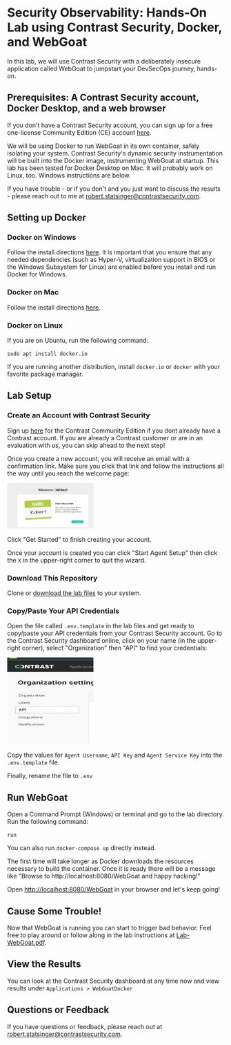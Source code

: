 
# Security Observability: Hands-On Lab using Contrast Security, Docker, and WebGoat

In this lab, we will use Contrast Security with a deliberately insecure application called WebGoat to jumpstart your DevSecOps journey, hands-on.

## Prerequisites: A Contrast Security account, Docker Desktop, and a web browser

If you don't have a Contrast Security account, you can sign up for a free one-license Community Edition (CE) account [here](https://bit.ly/341PrFu). 

We will be using Docker to run WebGoat in its own container, safely isolating your system. Contrast Security's dynamic security instrumentation will be built into the Docker image, instrumenting WebGoat at startup. This lab has been tested for Docker Desktop on Mac. It will probably work on Linux, too. Windows instructions are below.

If you have trouble - or if you don't and you just want to discuss the results - please reach out to me at robert.statsinger@contrastsecurity.com.

## Setting up Docker

### Docker on Windows

Follow the install directions [here](https://docs.docker.com/docker-for-windows/install/). It is important that you ensure that any needed dependencies (such as Hyper-V, virtualization support in BIOS or the Windows Subsystem for Linux) are enabled before you install and run Docker for Windows.

### Docker on Mac

Follow the install directions [here](https://docs.docker.com/docker-for-mac/install/).

### Docker on Linux

If you are on Ubuntu, run the following command:

```
sudo apt install docker.io
```

If you are running another distribution, install `docker.io` or `docker` with your favorite package manager.

## Lab Setup

### Create an Account with Contrast Security

Sign up [here](https://bit.ly/341PrFu) for the Contrast Community Edition if you dont already have a Contrast account. If you are already a Contrast customer or are in an evaluation with us, you can skip ahead to the next step!

Once you create a new account, you will receive an email with a confirmation link. Make sure you click that link and follow the instructions all the way until you reach the welcome page:

<img src="img/CESetup4.png" width=200px />

Click "Get Started" to finish creating your account.

Once your account is created you can click "Start Agent Setup" then click the `X` in the upper-right corner to quit the wizard.

### Download This Repository

Clone or [download the lab files](https://github.com/rstatsinger/IASTRASPLab/archive/refs/heads/master.zip) to your system.

### Copy/Paste Your API Credentials

Open the file called `.env.template` in the lab files and get ready to copy/paste your API credentials from your Contrast Security account. Go to the Contrast Security dashboard online, click on your name (in the upper-right corner), select "Organization" then "API" to find your credentials:

<img src="img/OrgAPI.png" height=200px width=200px />

Copy the values for `Agent Username`, `API Key` and `Agent Service Key` into the `.env.template` file.

Finally, rename the file to `.env`

## Run WebGoat

Open a Command Prompt (Windows) or terminal and go to the lab directory. Run the following command:

```
run
```

You can also run `docker-compose up` directly instead.

The first time will take longer as Docker downloads the resources necessary to build the container. Once it is ready there will be a message like "Browse to http://localhost:8080/WebGoat and happy hacking!"

Open [http://localhost:8080/WebGoat](http://localhost:8080/WebGoat) in your browser and let's keep going!

## Cause Some Trouble!

Now that WebGoat is running you can start to trigger bad behavior. Feel free to play around or follow along in the lab instructions at [Lab-WebGoat.pdf](Lab-WebGoat.pdf).

## View the Results

You can look at the Contrast Security dashboard at any time now and view results under `Applications > WebGoatDocker`

## Questions or Feedback

If you have questions or feedback, please reach out at [robert.statsinger@contrastsecurity.com](mailto:robert.statsinger@contrastsecurity.com).
